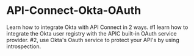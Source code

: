 # API-Connect-Okta-OAuth
Learn how to integrate Okta with API Connect in 2 ways. #1 learn how to integrate the Okta user registry with the APIC built-in OAuth service  provider. #2, use Okta's Oauth service to protect your API's by using introspection.
